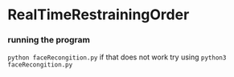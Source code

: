 # RealTimeRestrainingOrder
  
 ### running the program
 ``
 python faceRecongition.py
 ``
 if that does not work try using `python3 faceRecongition.py`
